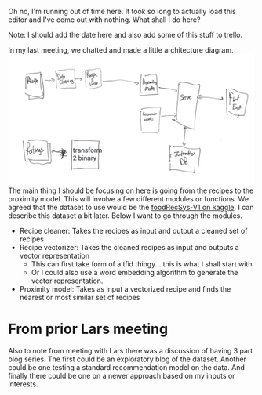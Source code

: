 Oh no, I'm running out of time here. It took so long to actually load this editor and I've come out with nothing. What shall I do here?

Note: I should add the date here and also add some of this stuff to trello.

In my last meeting, we chatted and made a little architecture diagram. 
![d0fec72fab7626ae4465c8c793010968.png](attachments/d0fec72fab7626ae4465c8c793010968.png)
The main thing I should be focusing on here is going from the recipes to the proximity model. This will involve a few different modules or functions. We agreed that the dataset to use would be the [foodRecSys-V1 on kaggle](https://www.kaggle.com/elisaxxygao/foodrecsysv1). I can describe this dataset a bit later. Below I want to go through the modules.

- Recipe cleaner: Takes the recipes as input and output a cleaned set of recipes
- Recipe vectorizer: Takes the cleaned recipes as input and outputs a vector representation
    - This can first take form of a tfid thingy....this is what I shall start with
    - Or I could also use a word embedding algorithm to generate the vector representation.
- Proximity model: Takes as input a vectorized recipe and finds the nearest or most similar set of recipes


# From prior Lars meeting

Also to note from meeting with Lars there was a discussion of having 3 part blog series. The first could be an exploratory blog of the dataset. Another could be one testing a standard recommendation model on the data. And finally there could be one on a newer approach based on my inputs or interests.